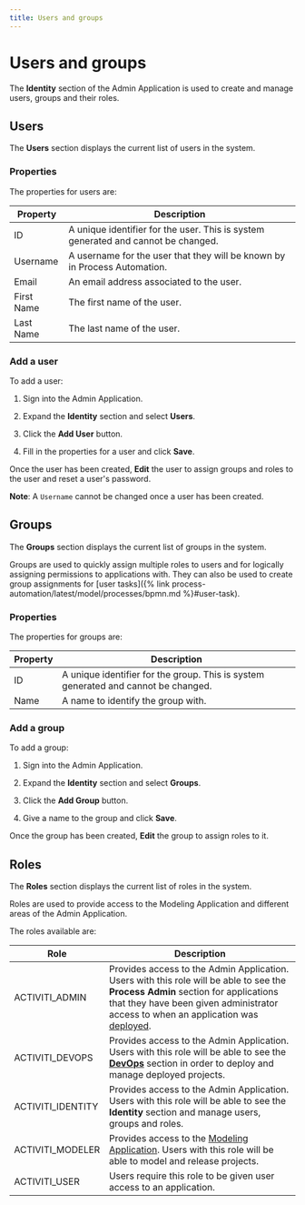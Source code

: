 ```yaml
---
title: Users and groups
---
```


# Users and groups

The **Identity** section of the Admin Application is used to create and manage users, groups and their roles.

## Users

The **Users** section displays the current list of users in the system.

### Properties

The properties for users are:

| Property | Description |
| -------- | ----------- |
| ID | A unique identifier for the user. This is system generated and cannot be changed. |
| Username | A username for the user that they will be known by in Process Automation. |
| Email | An email address associated to the user. |
| First Name | The first name of the user. |
| Last Name | The last name of the user. |

### Add a user

To add a user:

1. Sign into the Admin Application.

2. Expand the **Identity** section and select **Users**.

3. Click the **Add User** button.

4. Fill in the properties for a user and click **Save**.

Once the user has been created, **Edit** the user to assign groups and roles to the user and reset a user's password.

**Note**: A `Username` cannot be changed once a user has been created.

## Groups

The **Groups** section displays the current list of groups in the system.

Groups are used to quickly assign multiple roles to users and for logically assigning permissions to applications with. They can also be used to create group assignments for [user tasks]({% link process-automation/latest/model/processes/bpmn.md %}#user-task).

### Properties

The properties for groups are:

| Property | Description |
| -------- | ----------- |
| ID | A unique identifier for the group. This is system generated and cannot be changed. |
| Name | A name to identify the group with.

### Add a group

To add a group:

1. Sign into the Admin Application.

2. Expand the **Identity** section and select **Groups**.

3. Click the **Add Group** button.

4. Give a name to the group and click **Save**.

Once the group has been created, **Edit** the group to assign roles to it.

## Roles

The **Roles** section displays the current list of roles in the system.

Roles are used to provide access to the Modeling Application and different areas of the Admin Application.

The roles available are:

| Role | Description |
| ---- | ----------- |
| ACTIVITI_ADMIN | Provides access to the Admin Application. Users with this role will be able to see the **Process Admin** section for applications that they have been given administrator access to when an application was [deployed](release.md#deployment). |
| ACTIVITI_DEVOPS | Provides access to the Admin Application. Users with this role will be able to see the [**DevOps**](release.md) section in order to deploy and manage deployed projects. |
| ACTIVITI_IDENTITY | Provides access to the Admin Application. Users with this role will be able to see the **Identity** section and manage users, groups and roles. |
| ACTIVITI_MODELER | Provides access to the [Modeling Application](../model/README.md). Users with this role will be able to model and release projects. |
| ACTIVITI_USER | Users require this role to be given user access to an application. |
